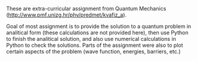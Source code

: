 These are extra-curricular assignment from Quantum Mechanics (http://www.pmf.unizg.hr/phy/predmet/kvafiz_a).

Goal of most assignment is to provide the solution to a quantum problem in analitical form (these calculations are not provided here), 
then use Python to finish the analitical solution, and also use numerical calculations in Python to check the solutions. Parts of the assignment were also to plot 
certain aspects of the problem (wave function, energies, barriers, etc.)

